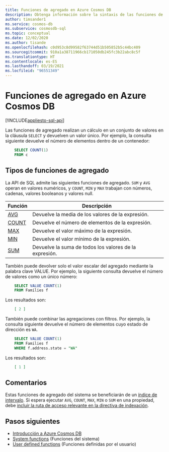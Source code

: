 ```yaml
---
title: Funciones de agregado en Azure Cosmos DB
description: Obtenga información sobre la sintaxis de las funciones de agregado de SQL, los tipos de funciones de agregado compatibles con Azure Cosmos DB.
author: timsander1
ms.service: cosmos-db
ms.subservice: cosmosdb-sql
ms.topic: conceptual
ms.date: 12/02/2020
ms.author: tisande
ms.openlocfilehash: c0d953c8d99582f63744d51b505852b5c44bc409
ms.sourcegitcommit: 910a1a38711966cb171050db245fc3b22abc8c5f
ms.translationtype: HT
ms.contentlocale: es-ES
ms.lasthandoff: 03/19/2021
ms.locfileid: "96551349"
---
```

# <a name="aggregate-functions-in-azure-cosmos-db"></a>Funciones de agregado en Azure Cosmos DB
[!INCLUDE[appliesto-sql-api](includes/appliesto-sql-api.md)]

Las funciones de agregado realizan un cálculo en un conjunto de valores en la cláusula `SELECT` y devuelven un valor único. Por ejemplo, la consulta siguiente devuelve el número de elementos dentro de un contenedor:

```sql
    SELECT COUNT(1)
    FROM c
```

## <a name="types-of-aggregate-functions"></a>Tipos de funciones de agregado

La API de SQL admite las siguientes funciones de agregado. `SUM` y `AVG` operan en valores numéricos, y `COUNT`, `MIN` y `MAX` trabajan con números, cadenas, valores booleanos y valores null.

| Función | Descripción |
|-------|-------------|
| [AVG](sql-query-aggregate-avg.md) | Devuelve la media de los valores de la expresión. |
| [COUNT](sql-query-aggregate-count.md) | Devuelve el número de elementos de la expresión. |
| [MAX](sql-query-aggregate-max.md) | Devuelve el valor máximo de la expresión. |
| [MIN](sql-query-aggregate-min.md) | Devuelve el valor mínimo de la expresión. |
| [SUM](sql-query-aggregate-sum.md) | Devuelve la suma de todos los valores de la expresión. |


También puede devolver solo el valor escalar del agregado mediante la palabra clave VALUE. Por ejemplo, la siguiente consulta devuelve el número de valores como un único número:

```sql
    SELECT VALUE COUNT(1)
    FROM Families f
```

Los resultados son:

```json
    [ 2 ]
```

También puede combinar las agregaciones con filtros. Por ejemplo, la consulta siguiente devuelve el número de elementos cuyo estado de dirección es `WA`.

```sql
    SELECT VALUE COUNT(1)
    FROM Families f
    WHERE f.address.state = "WA"
```

Los resultados son:

```json
    [ 1 ]
```

## <a name="remarks"></a>Comentarios

Estas funciones de agregado del sistema se beneficiarán de un [índice de intervalo](index-policy.md#includeexclude-strategy). Si espera ejecutar `AVG`, `COUNT`, `MAX`, `MIN` o `SUM` en una propiedad, debe [incluir la ruta de acceso relevante en la directiva de indexación](index-policy.md#includeexclude-strategy).

## <a name="next-steps"></a>Pasos siguientes

- [Introducción a Azure Cosmos DB](introduction.md)
- [System functions](sql-query-system-functions.md) (Funciones del sistema)
- [User defined functions](sql-query-udfs.md) (Funciones definidas por el usuario)